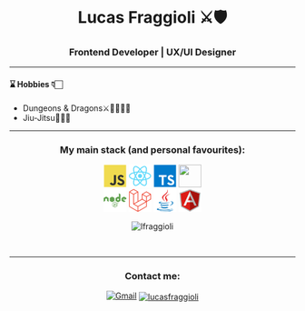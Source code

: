 <h1 align="center">Lucas Fraggioli ⚔️🛡️</h1>
<h3 align="center">Frontend Developer | UX/UI Designer</h3>
<hr>
<p align='left'><h4>⌛ Hobbies 👇🏻 </h4>
</p>
<ul>
  <li>Dungeons & Dragons⚔️🎲🧙🏻‍♂️</li>
  <li>Jiu-Jitsu🥋🤼‍♂</li>
</ul>
<hr>


<div align="center">
<h3 align="center">My main stack (and personal favourites):</h3>
  <img src="https://raw.githubusercontent.com/devicons/devicon/master/icons/javascript/javascript-original.svg" alt="JavaScript" width="40" height="40"/>
  <img src="https://raw.githubusercontent.com/devicons/devicon/6910f0503efdd315c8f9b858234310c06e04d9c0/icons/react/react-original.svg" alt="React" width="40" height="40"/>
  <img src="https://raw.githubusercontent.com/devicons/devicon/master/icons/typescript/typescript-original.svg"  width="40" height="40">
  <img src="https://cdn.jsdelivr.net/gh/devicons/devicon/icons/figma/figma-original.svg" width="40" height="40"/> <br>
  <img src="https://raw.githubusercontent.com/devicons/devicon/6910f0503efdd315c8f9b858234310c06e04d9c0/icons/nodejs/nodejs-plain-wordmark.svg" alt="Node.js" width="40" height="40"/>
  <img src="https://raw.githubusercontent.com/devicons/devicon/6910f0503efdd315c8f9b858234310c06e04d9c0/icons/laravel/laravel-original.svg" alt="Laravel" width="40" height="40"/>
   <img src="https://raw.githubusercontent.com/devicons/devicon/6910f0503efdd315c8f9b858234310c06e04d9c0/icons/java/java-original.svg" alt="Java" width="40" height="40"/>
   <img src="https://raw.githubusercontent.com/devicons/devicon/6910f0503efdd315c8f9b858234310c06e04d9c0/icons/angularjs/angularjs-original.svg" alt="Angular" width="40" height="40"/>
  
  <br>
</div>
<p align='center'><img src="https://github-readme-stats.vercel.app/api/top-langs?username=lfraggioli&show_icons=true&locale=en&layout=compact" alt="lfraggioli" /></p>
<br>
<hr>
<div align="center">
  
<h3>Contact me:</h3>

<a target="_blank" href="mailto:fraggioli.lucas@gmail.com"><img alt="Gmail" width="30px" src="https://cdn.jsdelivr.net/npm/simple-icons@v3/icons/gmail.svg" /></a>
<a href="https://linkedin.com/in/lucasfraggioli" target="blank"><img align="center" src="https://raw.githubusercontent.com/rahuldkjain/github-profile-readme-generator/master/src/images/icons/Social/linked-in-alt.svg" alt="lucasfraggioli" height="30" width="40" /></a>
</div>
